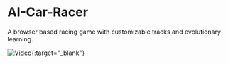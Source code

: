 # AI-Car-Racer
A browser based racing game with customizable tracks and evolutionary learning.

[![Video](https://github-production-user-asset-6210df.s3.amazonaws.com/73358946/264179178-f28eaa65-4aab-4c17-abf9-db330f3262b9.png)](https://www.youtube.com/watch?v=inHhTo8XcOs){:target="_blank"} 
